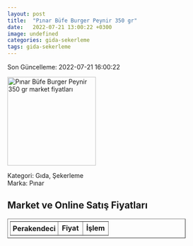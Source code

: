 ```yaml
---
layout: post
title:  "Pınar Büfe Burger Peynir 350 gr"
date:   2022-07-21 13:00:22 +0300
image: undefined
categories: gida-sekerleme
tags: gida-sekerleme
---
```


Son Güncelleme: 2022-07-21 16:00:22

<img src="undefined" width="200" alt="Pınar Büfe Burger Peynir 350 gr market fiyatları" />

Kategori: Gıda, Şekerleme
<br />
Marka: Pınar

<h2>Market ve Online Satış Fiyatları</h2>

<table border="1" style="padding: 5px;width:80%;">
  <tr>
    <td style="padding: 5px;"><strong>Perakendeci</strong></td>
    <td><strong>Fiyat</strong></td>
    <td><strong>İşlem</strong></td>
  </tr>
  
</table>
